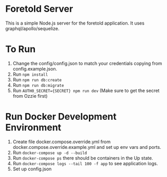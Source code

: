 # Foretold Server
This is a simple Node.js server for the foretold application. It uses graphql/apollo/sequelize.

# To Run
1. Change the config/config.json to match your credentials copying from config.example.json.
2. Run ``npm install``
3. Run ``npm run db:create``
4. Run ``npm run db:migrate``
5. Run ``AUTH0_SECRET={SECRET} npm run dev`` (Make sure to get the secret from Ozzie first)

# Run Docker Development Environment
1. Create file docker.compose.override.yml from docker.compose.override.example.yml and set up env vars and ports.
2. Run ``docker-compose up -d --build``
3. Run ``docker-compose ps`` there should be containers in the Up state.
4. Run ``docker-compose logs --tail 100 -f app`` to see application logs.
5. Set up config.json
